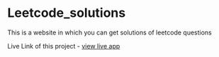 # Leetcode_solutions
This is a website in which you can get solutions of leetcode questions

Live Link of this project - 
<a href="https://super-salamander-c493c8.netlify.app/">view live app</a>
